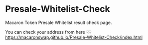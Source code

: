 # Presale-Whitelist-Check
 
Macaron Token Presale Whitelist result check page.

You can check your address from here ☟☟
https://macaronswap.github.io/Presale-Whitelist-Check/index.html